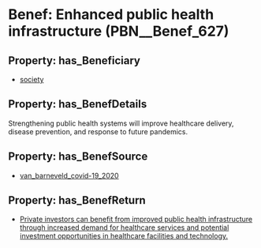 # Benef: __Enhanced public health infrastructure__ (PBN__Benef_627)

## Property: has_Beneficiary

* [society](../Stakeholder/PBN__Stakeholder_53)

## Property: has_BenefDetails

Strengthening public health systems will improve healthcare delivery, disease prevention, and response to future pandemics.

## Property: has_BenefSource

* [van_barneveld_covid-19_2020](../Article/PBN__Article_124)

## Property: has_BenefReturn

* [Private investors can benefit from improved public health infrastructure through increased demand for healthcare services and potential investment opportunities in healthcare facilities and technology.](../BenefReturn/PBN__BenefReturn_670)

